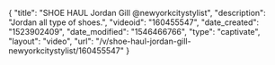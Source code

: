 {
    "title": "SHOE HAUL  Jordan Gill @newyorkcitystylist",
    "description": "Jordan all type of shoes.",
    "videoid": "160455547",
    "date_created": "1523902409",
    "date_modified": "1546466766",
    "type": "captivate",
    "layout": "video",
    "url": "\/v\/shoe-haul-jordan-gill-newyorkcitystylist\/160455547"
}